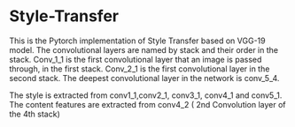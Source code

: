 # Style-Transfer
This is the Pytorch implementation of Style Transfer based on VGG-19 model.  The convolutional layers are named by stack and their order in the stack. Conv_1_1 is the first convolutional layer that an image is passed through, in the first stack. Conv_2_1 is the first convolutional layer in the second stack. The deepest convolutional layer in the network is conv_5_4.

The style is extracted from conv1_1,conv2_1, conv3_1, conv4_1 and conv5_1.
The content features are extracted from conv4_2 ( 2nd Convolution layer of the 4th stack)
